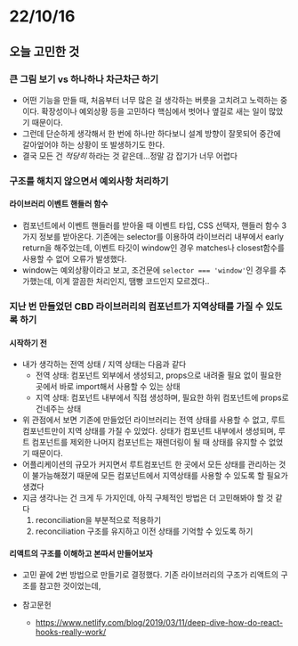 # 22/10/16

## 오늘 고민한 것

### 큰 그림 보기 vs 하나하나 차근차근 하기

- 어떤 기능을 만들 때, 처음부터 너무 많은 걸 생각하는 버릇을 고치려고 노력하는 중이다. 확장성이나 예외상황 등을 고민하다 핵심에서 벗어나 옆길로 새는 일이 많았기 때문이다.
- 그런데 단순하게 생각해서 한 번에 하나만 하다보니 설계 방향이 잘못되어 중간에 갈아엎어야 하는 상황이 또 발생하기도 한다. 
- 결국 모든 건 *적당히* 하라는 것 같은데...정말 감 잡기가 너무 어렵다

### 구조를 해치지 않으면서 예외사항 처리하기

#### 라이브러리 이벤트 핸들러 함수

- 컴포넌트에서 이벤트 핸들러를 받아올 때 이벤트 타입, CSS 선택자, 핸들러 함수 3가지 정보를 받아온다. 기존에는 selector를 이용하여 라이브러리 내부에서 early return을 해주었는데, 이벤트 타깃이 window인 경우 matches나 closest함수를 사용할 수 없어 오류가 발생했다. 
- window는 예외상황이라고 보고, 조건문에 `selector === 'window'`인 경우를 추가했는데, 이게 깔끔한 처리인지, 땜빵 코드인지 모르겠다..

### 지난 번 만들었던 CBD 라이브러리의 컴포넌트가 지역상태를 가질 수 있도록 하기

#### 시작하기 전

- 내가 생각하는 전역 상태 / 지역 상태는 다음과 같다
	- 전역 상태: 컴포넌트 외부에서 생성되고, props으로 내려줄 필요 없이 필요한 곳에서 바로 import해서 사용할 수 있는 상태
	- 지역 상태: 컴포넌트 내부에서 직접 생성하며, 필요한 하위 컴포넌트에 props로 건네주는 상태
- 위 관점에서 보면 기존에 만들었던 라이브러리는 전역 상태를 사용할 수 없고, 루트 컴포넌트만이 지역 상태를 가질 수 있었다.  상태가 컴포넌트 내부에서 생성되며, 루트 컴포넌트를 제외한 나머지 컴포넌트는 재렌더링이 될 때 상태를 유지할 수 없었기 때문이다.
- 어플리케이션의 규모가 커지면서 루트컴포넌트 한 곳에서 모든 상태를 관리하는 것이 불가능해졌기 때문에 모든 컴포넌트에서 지역상태를 사용할 수 있도록 할 필요가 생겼다
- 지금 생각나는 건 크게 두 가지인데, 아직 구체적인 방법은 더 고민해봐야 할 것 같다
	1. reconciliation을 부분적으로 적용하기
	2. reconciliation 구조를 유지하고 이전 상태를 기억할 수 있도록 하기

#### 리액트의 구조를 이해하고 본따서 만들어보자

- 고민 끝에 2번 방법으로 만들기로 결정했다. 기존 라이브러리의 구조가 리액트의 구조를 참고한 것이었는데, 

- 참고문헌
	- https://www.netlify.com/blog/2019/03/11/deep-dive-how-do-react-hooks-really-work/